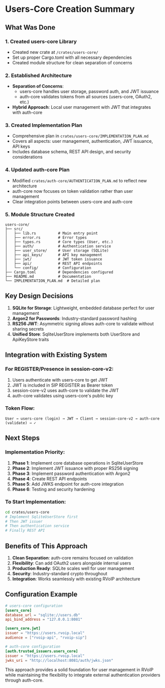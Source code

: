 # Users-Core Creation Summary

## What Was Done

### 1. Created users-core Library
- Created new crate at `/crates/users-core/`
- Set up proper Cargo.toml with all necessary dependencies
- Created module structure for clean separation of concerns

### 2. Established Architecture
- **Separation of Concerns**: 
  - users-core handles user storage, password auth, and JWT issuance
  - auth-core validates tokens from all sources (users-core, OAuth2, etc.)
- **Hybrid Approach**: Local user management with JWT that integrates with auth-core

### 3. Created Implementation Plan
- Comprehensive plan in `crates/users-core/IMPLEMENTATION_PLAN.md`
- Covers all aspects: user management, authentication, JWT issuance, API keys
- Includes database schema, REST API design, and security considerations

### 4. Updated auth-core Plan
- Modified `crates/auth-core/AUTHENTICATION_PLAN.md` to reflect new architecture
- auth-core now focuses on token validation rather than user management
- Clear integration points between users-core and auth-core

### 5. Module Structure Created
```
users-core/
├── src/
│   ├── lib.rs          # Main entry point
│   ├── error.rs        # Error types
│   ├── types.rs        # Core types (User, etc.)
│   ├── auth/           # Authentication service
│   ├── user_store/     # User storage (SQLite)
│   ├── api_keys/       # API key management
│   ├── jwt/            # JWT token issuance
│   ├── api/            # REST API endpoints
│   └── config/         # Configuration
├── Cargo.toml          # Dependencies configured
├── README.md           # Documentation
└── IMPLEMENTATION_PLAN.md  # Detailed plan
```

## Key Design Decisions

1. **SQLite for Storage**: Lightweight, embedded database perfect for user management
2. **Argon2 for Passwords**: Industry-standard password hashing
3. **RS256 JWT**: Asymmetric signing allows auth-core to validate without sharing secrets
4. **Unified Store**: SqliteUserStore implements both UserStore and ApiKeyStore traits

## Integration with Existing System

### For REGISTER/Presence in session-core-v2:
1. Users authenticate with users-core to get JWT
2. JWT is included in SIP REGISTER as Bearer token
3. session-core-v2 uses auth-core to validate the JWT
4. auth-core validates using users-core's public key

### Token Flow:
```
User → users-core (login) → JWT → Client → session-core-v2 → auth-core (validate) → ✓
```

## Next Steps

### Implementation Priority:
1. **Phase 1**: Implement core database operations in SqliteUserStore
2. **Phase 2**: Implement JWT issuance with proper RS256 signing
3. **Phase 3**: Implement password authentication with Argon2
4. **Phase 4**: Create REST API endpoints
5. **Phase 5**: Add JWKS endpoint for auth-core integration
6. **Phase 6**: Testing and security hardening

### To Start Implementation:
```bash
cd crates/users-core
# Implement SqliteUserStore first
# Then JWT issuer
# Then authentication service
# Finally REST API
```

## Benefits of This Approach

1. **Clean Separation**: auth-core remains focused on validation
2. **Flexibility**: Can add OAuth2 users alongside internal users
3. **Production Ready**: SQLite scales well for user management
4. **Security**: Industry-standard crypto throughout
5. **Integration**: Works seamlessly with existing RVoIP architecture

## Configuration Example

```toml
# users-core configuration
[users_core]
database_url = "sqlite://users.db"
api_bind_address = "127.0.0.1:8081"

[users_core.jwt]
issuer = "https://users.rvoip.local"
audience = ["rvoip-api", "rvoip-sip"]

# auth-core configuration
[auth.trusted_issuers.users_core]
issuer = "https://users.rvoip.local"
jwks_uri = "http://localhost:8081/auth/jwks.json"
```

This approach provides a solid foundation for user management in RVoIP while maintaining the flexibility to integrate external authentication providers through auth-core.
